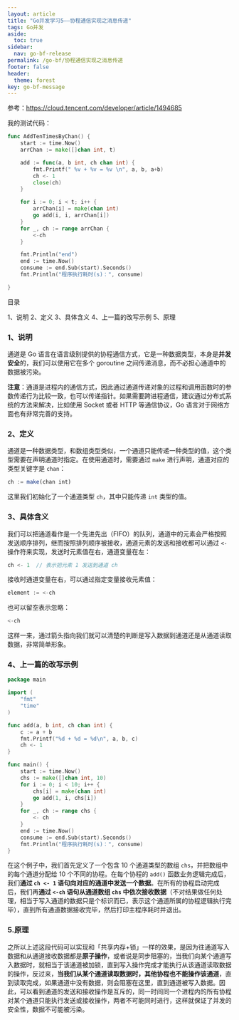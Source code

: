 ```yaml
---
layout: article
title: "Go并发学习5——协程通信实现之消息传递"
tags: Go并发
aside:
  toc: true
sidebar:
  nav: go-bf-release
permalink: /go-bf/协程通信实现之消息传递
footer: false
header:
  theme: forest
key: go-bf-message
---
```


参考：https://cloud.tencent.com/developer/article/1494685



我的测试代码：

```go
func AddTenTimesByChan() {
	start := time.Now()
	arrChan := make([]chan int, t)

	add := func(a, b int, ch chan int) {
		fmt.Printf(" %v + %v = %v \n", a, b, a+b)
		ch <- 1
		close(ch)
	}

	for i := 0; i < t; i++ {
		arrChan[i] = make(chan int)
		go add(i, i, arrChan[i])
	}
	for _, ch := range arrChan {
		<-ch
	}

	fmt.Println("end")
	end := time.Now()
	consume := end.Sub(start).Seconds()
	fmt.Println("程序执行耗时(s)：", consume)

}
```



目录

1、说明
2、定义
3、具体含义
4、上一篇的改写示例
5、原理 



### 1、说明 

通道是 Go 语言在语言级别提供的协程通信方式，它是一种数据类型，本身是**并发安全**的，我们可以使用它在多个 goroutine 之间传递消息，而不必担心通道中的数据被污染。

**注意**：通道是进程内的通信方式，因此通过通道传递对象的过程和调用函数时的参数传递行为比较一致，也可以传递指针。如果需要跨进程通信，建议通过分布式系统的方法来解决，比如使用 Socket 或者 HTTP 等通信协议，Go 语言对于网络方面也有非常完善的支持。



### 2、定义

通道是一种数据类型，和数组类型类似，一个通道只能传递一种类型的值，这个类型需要在声明通道时指定。在使用通道时，需要通过 `make` 进行声明，通道对应的类型关键字是 `chan`：

```javascript
ch := make(chan int)
```

这里我们初始化了一个通道类型 `ch`，其中只能传递 `int` 类型的值。



### 3、具体含义

我们可以把通道看作是一个先进先出（FIFO）的队列，通道中的元素会严格按照发送顺序排列，继而按照排列顺序被接收，通道元素的发送和接收都可以通过 `<-` 操作符来实现，发送时元素值在右，通道变量在左：

```javascript
ch <- 1  // 表示把元素 1 发送到通道 ch
```

接收时通道变量在右，可以通过指定变量接收元素值：

```javascript
element := <-ch
```

也可以留空表示忽略：

```javascript
<-ch
```

这样一来，通过箭头指向我们就可以清楚的判断是写入数据到通道还是从通道读取数据，非常简单形象。



### 4、上一篇的改写示例

```go
package main

import (
    "fmt"
    "time"
)

func add(a, b int, ch chan int) {
    c := a + b
    fmt.Printf("%d + %d = %d\n", a, b, c)
    ch <- 1
}

func main() {
    start := time.Now()
    chs := make([]chan int, 10)
    for i := 0; i < 10; i++ {
        chs[i] = make(chan int)
        go add(1, i, chs[i])
    }
    for _, ch := range chs {
        <- ch
    }
    end := time.Now()
    consume := end.Sub(start).Seconds()
    fmt.Println("程序执行耗时(s)：", consume)
}

```

在这个例子中，我们首先定义了一个包含 10 个通道类型的数组 `chs`，并把数组中的每个通道分配给 10 个不同的协程。在每个协程的 `add()` 函数业务逻辑完成后，我们**通过 `ch <- 1` 语句向对应的通道中发送一个数据**。在所有的协程启动完成后，我们再**通过 `<-ch` 语句从通道数组 `chs` 中依次接收数据**（不对结果做任何处理，相当于写入通道的数据只是个标识而已，表示这个通道所属的协程逻辑执行完毕），直到所有通道数据接收完毕，然后打印主程序耗时并退出。



### 5.原理

之所以上述这段代码可以实现和「共享内存+锁」一样的效果，是因为往通道写入数据和从通道接收数据都是**原子操作**，或者说是同步阻塞的，当我们向某个通道写入数据时，就相当于该通道被加锁，直到写入操作完成才能执行从该通道读取数据的操作，反过来，**当我们从某个通道读取数据时，其他协程也不能操作该通道**，直到读取完成，如果通道中没有数据，则会阻塞在这里，直到通道被写入数据。因此，可以看到通道的发送和接收操作是互斥的，同一时间同一个进程内的所有协程对某个通道只能执行发送或接收操作，两者不可能同时进行，这样就保证了并发的安全性，数据不可能被污染。
